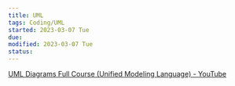 ```yaml
---
title: UML
tags: Coding/UML 
started: 2023-03-07 Tue
due: 
modified: 2023-03-07 Tue
status: 
---
```

[UML Diagrams Full Course (Unified Modeling Language) - YouTube](https://www.youtube.com/watch?v=WnMQ8HlmeXc)
